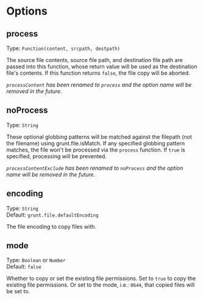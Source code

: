 # Options

## process
Type: `Function(content, srcpath, destpath)`

The source file contents, source file path, and destination file path are passed into this function, whose return value will be used as the destination file's contents. If this function returns `false`, the file copy will be aborted.

*`processContent` has been renamed to `process` and the option name will be removed in the future.*

## noProcess
Type: `String`

These optional globbing patterns will be matched against the filepath (not the filename) using grunt.file.isMatch. If any specified globbing pattern matches, the file won't be processed via the `process` function. If `true` is specified, processing will be prevented.

*`processContentExclude` has been renamed to `noProcess` and the option name will be removed in the future.*

## encoding
Type: `String`  
Default: `grunt.file.defaultEncoding`

The file encoding to copy files with.

## mode
Type: `Boolean` or `Number`  
Default: `false`

Whether to copy or set the existing file permissions. Set to `true` to copy the existing file permissions. Or set to the mode, i.e.: `0644`, that copied files will be set to.
